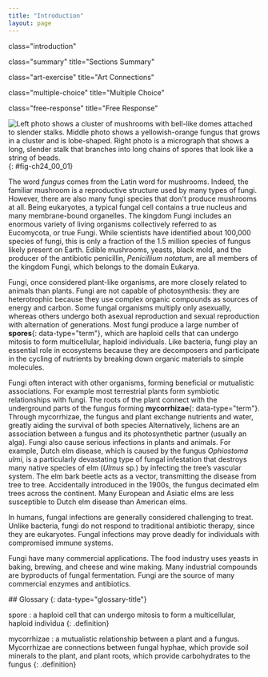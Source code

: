 ```yaml
---
title: "Introduction"
layout: page
---
```



<cnx-pi data-type="cnx.flag.introduction"> class="introduction" </cnx-pi>

<cnx-pi data-type="cnx.eoc">class="summary" title="Sections Summary"</cnx-pi>

<cnx-pi data-type="cnx.eoc">class="art-exercise" title="Art Connections"</cnx-pi>

<cnx-pi data-type="cnx.eoc">class="multiple-choice" title="Multiple Choice"</cnx-pi>

<cnx-pi data-type="cnx.eoc">class="free-response" title="Free Response"</cnx-pi>

 ![Left photo shows a cluster of mushrooms with bell-like domes attached to slender stalks. Middle photo shows a yellowish-orange fungus that grows in a cluster and is lobe-shaped. Right photo is a micrograph that shows a long, slender stalk that branches into long chains of spores that look like a string of beads.](../resources/Figure_24_00_01abcf.jpg "Many species of fungus produce the familiar mushroom (a) which is a reproductive structure. This (b) coral fungus displays brightly colored fruiting bodies. This electron micrograph shows (c) the spore-bearing structures of Aspergillus, a type of toxic fungi found mostly in soil and plants. (credit &#x201C;mushroom&#x201D;: modification of work by Chris Wee; credit &#x201C;coral fungus&#x201D;: modification of work by Cory Zanker; credit &#x201C;Aspergillus&#x201D;: modification of work by Janice Haney Carr, Robert Simmons, CDC; scale-bar data from Matt Russell)"){: #fig-ch24_00_01}

The word *fungus* comes from the Latin word for mushrooms. Indeed, the familiar mushroom is a reproductive structure used by many types of fungi. However, there are also many fungi species that don\'t produce mushrooms at all. Being eukaryotes, a typical fungal cell contains a true nucleus and many membrane-bound organelles. The kingdom Fungi includes an enormous variety of living organisms collectively referred to as Eucomycota, or true Fungi. While scientists have identified about 100,000 species of fungi, this is only a fraction of the 1.5 million species of fungus likely present on Earth. Edible mushrooms, yeasts, black mold, and the producer of the antibiotic penicillin, *Penicillium notatum*, are all members of the kingdom Fungi, which belongs to the domain Eukarya.

Fungi, once considered plant-like organisms, are more closely related to animals than plants. Fungi are not capable of photosynthesis: they are heterotrophic because they use complex organic compounds as sources of energy and carbon. Some fungal organisms multiply only asexually, whereas others undergo both asexual reproduction and sexual reproduction with alternation of generations. Most fungi produce a large number of **spores**{: data-type="term"}, which are haploid cells that can undergo mitosis to form multicellular, haploid individuals. Like bacteria, fungi play an essential role in ecosystems because they are decomposers and participate in the cycling of nutrients by breaking down organic materials to simple molecules.

Fungi often interact with other organisms, forming beneficial or mutualistic associations. For example most terrestrial plants form symbiotic relationships with fungi. The roots of the plant connect with the underground parts of the fungus forming **mycorrhizae**{: data-type="term"}. Through mycorrhizae, the fungus and plant exchange nutrients and water, greatly aiding the survival of both species Alternatively, lichens are an association between a fungus and its photosynthetic partner (usually an alga). Fungi also cause serious infections in plants and animals. For example, Dutch elm disease, which is caused by the fungus<em> Ophiostoma ulmi</em>, is a particularly devastating type of fungal infestation that destroys many native species of elm (*Ulmus* sp.) by infecting the tree’s vascular system. The elm bark beetle acts as a vector, transmitting the disease from tree to tree. Accidentally introduced in the 1900s, the fungus decimated elm trees across the continent. Many European and Asiatic elms are less susceptible to Dutch elm disease than American elms.

In humans, fungal infections are generally considered challenging to treat. Unlike bacteria, fungi do not respond to traditional antibiotic therapy, since they are eukaryotes. Fungal infections may prove deadly for individuals with compromised immune systems.

Fungi have many commercial applications. The food industry uses yeasts in baking, brewing, and cheese and wine making. Many industrial compounds are byproducts of fungal fermentation. Fungi are the source of many commercial enzymes and antibiotics.

<div data-type="glossary" markdown="1">
## Glossary
{: data-type="glossary-title"}

spore
: a haploid cell that can undergo mitosis to form a multicellular, haploid individua
{: .definition}

mycorrhizae
: a mutualistic relationship between a plant and a fungus. Mycorrhizae are connections between fungal hyphae, which provide soil minerals to the plant, and plant roots, which provide carbohydrates to the fungus
{: .definition}

</div>

